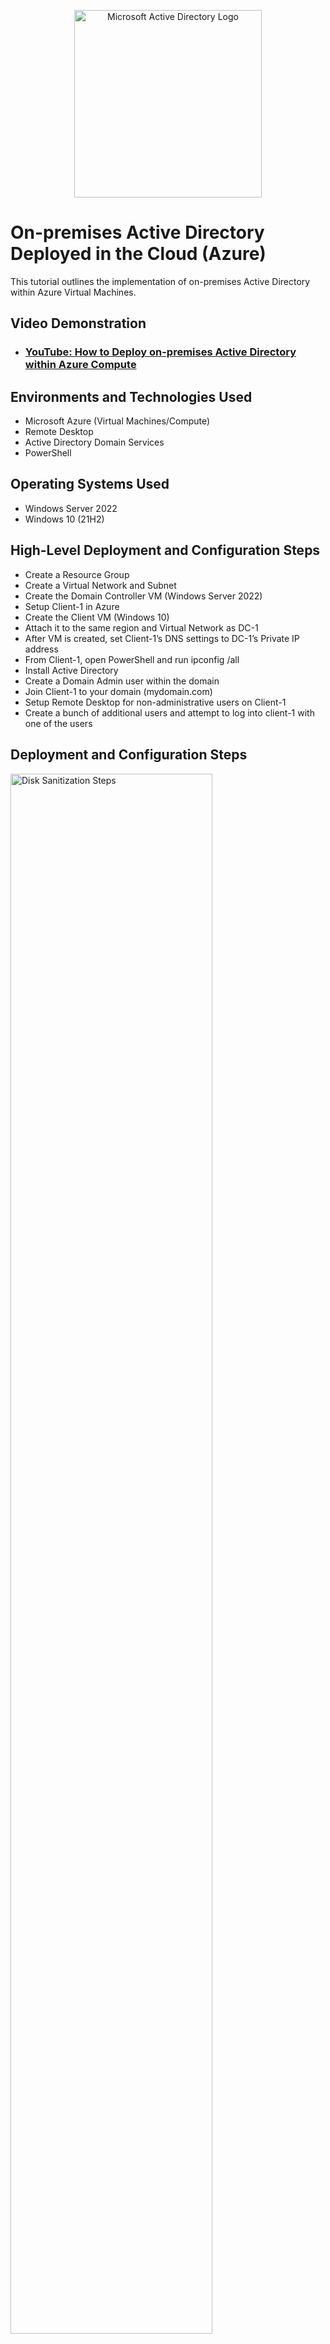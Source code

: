 <p align="center">
<img src="https://miro.medium.com/v2/resize:fit:720/1*--RgGZA7dD7JUX7ZDwzG-g.png" alt="Microsoft Active Directory Logo"
    height="300"
  width="300"/>
</p>

<h1>On-premises Active Directory Deployed in the Cloud (Azure)</h1>
This tutorial outlines the implementation of on-premises Active Directory within Azure Virtual Machines.<br />


<h2>Video Demonstration</h2>

- ### [YouTube: How to Deploy on-premises Active Directory within Azure Compute](https://www.youtube.com)

<h2>Environments and Technologies Used</h2>

- Microsoft Azure (Virtual Machines/Compute)
- Remote Desktop
- Active Directory Domain Services
- PowerShell

<h2>Operating Systems Used </h2>

- Windows Server 2022
- Windows 10 (21H2)

<h2>High-Level Deployment and Configuration Steps</h2>

- Create a Resource Group
- Create a Virtual Network and Subnet
- Create the Domain Controller VM (Windows Server 2022)
- Setup Client-1 in Azure
- Create the Client VM (Windows 10)
- Attach it to the same region and Virtual Network as DC-1
- After VM is created, set Client-1’s DNS settings to DC-1’s Private IP address
- From Client-1, open PowerShell and run ipconfig /all
- Install Active Directory
- Create a Domain Admin user within the domain
- Join Client-1 to your domain (mydomain.com)
- Setup Remote Desktop for non-administrative users on Client-1
- Create a bunch of additional users and attempt to log into client-1 with one of the users




<h2>Deployment and Configuration Steps</h2>

<p>
<img src="https://i.imgur.com/5wLc5pJ.png" height="80%" width="80%" alt="Disk Sanitization Steps"/>
</p>
<p>
Created and deployed the Vnet for the virtual machines in azure, inside the "Active-Directory-Lab" resource group (a virtual network lets computers and devices talk to each other without needing physical cables, making IT networks more flexible, scalable, and efficient!).  
</p>
<br />

<p>
<img src="https://i.imgur.com/pERPKJA.png" height="80%" width="80%" alt="Disk Sanitization Steps"/>
</p>
<p>
Created and deployed the windows server virtual machine in azure, inside the "Active-Directory-Lab" resource group for unified deployment, organization as well as easier management.   
</p>
<br />

<p>
<img src="https://i.imgur.com/6a25u7I.png" height="80%" width="80%" alt="Disk Sanitization Steps"/>
</p>
<p>
Created and deployed the windows 10 virtual machine in azure, inside the "Active-Directory-Lab" resource group for unified deployment, organization as well as easier management.
</p>
<br />

<p>
<img src="https://i.imgur.com/fCHSqz2.png" height="80%" width="80%" alt="Disk Sanitization Steps"/>
</p>
<p>
Setting Client-1’s DNS to DC-1’s Private IP is essential for domain authentication, Active Directory functionality, group policy updates, and proper internal resource resolution. Without this setting, Client-1 may fail to join the domain, authenticate users, or access shared network resources.   
</p>
<br />

<p>
<img src="https://i.imgur.com/MMBzW6e.png" height="80%" width="80%" alt="Disk Sanitization Steps"/>
</p>
<p>
Running ipconfig /all in PowerShell helps verify Client-1’s network configuration, ensuring that:
It has the correct IP address, subnet mask, and default gateway.
It is using DC-1’s Private IP as its DNS server (critical for domain functionality).
It is connected to the correct domain and can communicate with network resources.
If there are issues, this command is the first troubleshooting step in diagnosing network or Active Directory problems.
</p>
<br />

<p>
<img src="https://i.imgur.com/GNdDd6K.png" height="80%" width="80%" alt="Disk Sanitization Steps"/>
<img src="https://i.imgur.com/17Vp9Eb.png" height="80%" width="80%" alt="Disk Sanitization Steps"/>
<img src="https://i.imgur.com/0oAN80D.png" height="80%" width="80%" alt="Disk Sanitization Steps"/>
<img src="https://i.imgur.com/HlVXaPK.png" height="80%" width="80%" alt="Disk Sanitization Steps"/>
</p>
<p>
Installing Active Directory Domain Services (AD DS) is essential for managing a Windows-based IT infrastructure. It centralizes user authentication, security, and resource management, making IT operations more secure, efficient, and scalable.
</p>
<br />

<p>
<img src="https://i.imgur.com/lP1espq.png" height="80%" width="80%" alt="Disk Sanitization Steps"/>
<img src="https://i.imgur.com/77IDcEE.png" height="80%" width="80%" alt="Disk Sanitization Steps"/>
<img src="https://i.imgur.com/fyvspYB.png" height="80%" width="80%" alt="Disk Sanitization Steps"/>
</p>
<p>

</p>
<br />
Creating a Domain Admin user is a best practice in Active Directory management. It ensures secure administration, prevents unauthorized changes, and allows IT teams to efficiently manage the domain.
<p>
<img src="https://i.imgur.com/11ZVsEp.png" height="80%" width="80%" alt="Disk Sanitization Steps"/>
<img src="https://i.imgur.com/bsijEU4.png" height="80%" width="80%" alt="Disk Sanitization Steps"/>
<img src="https://i.imgur.com/FRQHsh2.png" height="80%" width="80%" alt="Disk Sanitization Steps"/>
   
</p>
<p>
Joining Client-1 to mydomain.com ensures centralized management, security, and access control in an enterprise IT environment. It simplifies user authentication, IT administration, and resource access, making it a best practice for businesses.
</p>
<br />

<p>
<img src="https://i.imgur.com/43s7AyH.png" height="80%" width="80%" alt="Disk Sanitization Steps"/>
<img src="https://i.imgur.com/D18wm7E.png" height="80%" width="80%" alt="Disk Sanitization Steps"/>
<img src="https://i.imgur.com/bF6OKwC.png" height="80%" width="80%" alt="Disk Sanitization Steps"/>
   
</p>
<p>
Setting up Remote Desktop for non-admin users on Client-1 allows IT staff and employees to securely access workstations remotely without giving unnecessary admin rights. This improves security, efficiency, and IT management while preventing unauthorized system modifications.
</p>
<br />

<p>
<img src="https://i.imgur.com/JbYCaW4.png" height="80%" width="80%" alt="Disk Sanitization Steps"/>
<img src="https://i.imgur.com/9RtI6hD.png" height="80%" width="80%" alt="Disk Sanitization Steps"/>
<img src="https://i.imgur.com/svo9MBC.png" height="80%" width="80%" alt="Disk Sanitization Steps"/>
   
</p>
<p>
Creating additional users and testing login ensures that domain authentication is working properly. This step is crucial for verifying Active Directory setup, user permissions, and network policies, which are essential for managing an IT environment effectively.
</p>
<br />

